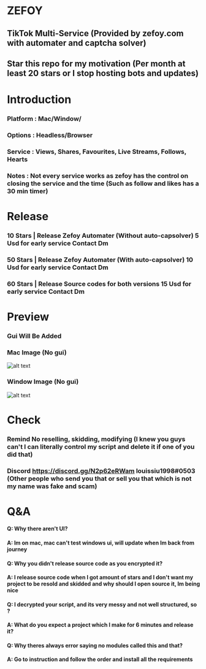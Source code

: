 # ZEFOY
## TikTok Multi-Service (Provided by zefoy.com with automater and captcha solver)
## Star this repo for my motivation (Per month at least 20 stars or I stop hosting bots and updates)

# Introduction
### Platform : Mac/Window/
### Options : Headless/Browser
### Service : Views, Shares, Favourites, Live Streams, Follows, Hearts 
### Notes : Not every service works as zefoy has the control on closing the service and the time (Such as follow and likes has a 30 min timer)

# Release 
### 10 Stars | Release Zefoy Automater (Without auto-capsolver)   5 Usd for early service   Contact Dm
### 50 Stars | Release Zefoy Automater (With auto-capsolver)      10 Usd for early service  Contact Dm
### 60 Stars | Release Source codes for both versions             15 Usd for early service  Contact Dm

# Preview
### Gui Will Be Added
### Mac Image (No gui)
![alt text](https://github.com/[username]/[reponame]/blob/[branch]/image.jpg?raw=true)
### Window Image (No gui)
![alt text](https://github.com/[username]/[reponame]/blob/[branch]/image.jpg?raw=true)

# Check
### **Remind** No reselling, skidding, modifying (I knew you guys can't I can literally control my script and delete it if one of you did that)
### **Discord** https://discord.gg/N2p62eRWam louissiu1998#0503 (Other people who send you that or sell you that which is not my name was fake and scam)

# Q&A
#### Q: Why there aren't UI?
#### A: Im on mac, mac can't test windows ui, will update when Im back from journey

#### Q: Why you didn't release source code as you encrypted it?
#### A: I release source code when I got amount of stars and I don't want my project to be resold and skidded and why should I open source it, Im being nice

#### Q: I decrypted your script, and its very messy and not well structured, so ?
#### A: What do you expect a project which I make for 6 minutes and release it?

#### Q: Why theres always error saying no modules called this and that?
#### A: Go to instruction and follow the order and install all the requirements

